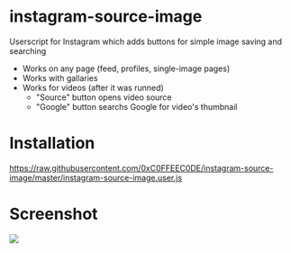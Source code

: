 # instagram-source-image
Userscript for Instagram which adds buttons for simple image saving and searching
- Works on any page (feed, profiles, single-image pages)
- Works with gallaries
- Works for videos (after it was runned)
  - "Source" button opens video source
  - "Google" button searchs Google for video's thumbnail 

# Installation
https://raw.githubusercontent.com/0xC0FFEEC0DE/instagram-source-image/master/instagram-source-image.user.js

# Screenshot
![](https://i.imgur.com/pN67QbX.jpg)

